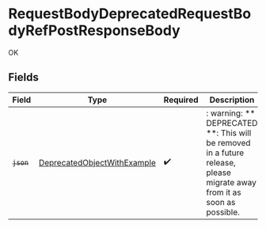 # RequestBodyDeprecatedRequestBodyRefPostResponseBody

OK


## Fields

| Field                                                                                                                   | Type                                                                                                                    | Required                                                                                                                | Description                                                                                                             | Example                                                                                                                 |
| ----------------------------------------------------------------------------------------------------------------------- | ----------------------------------------------------------------------------------------------------------------------- | ----------------------------------------------------------------------------------------------------------------------- | ----------------------------------------------------------------------------------------------------------------------- | ----------------------------------------------------------------------------------------------------------------------- |
| ~~`json`~~                                                                                                              | [DeprecatedObjectWithExample](../../models/shared/DeprecatedObjectWithExample.md)                                       | :heavy_check_mark:                                                                                                      | : warning: ** DEPRECATED **: This will be removed in a future release, please migrate away from it as soon as possible. | {<br/>"str": "testvalue"<br/>}                                                                                          |
